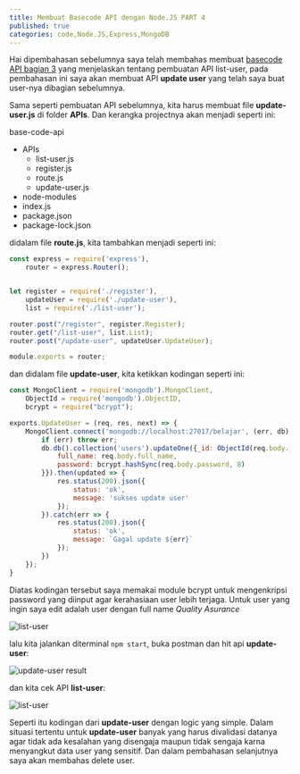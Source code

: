 ```yaml
---
title: Membuat Basecode API dengan Node.JS PART 4
published: true
categories: code,Node.JS,Express,MongoDB
---
```

Hai dipembahasan sebelumnya saya telah membahas membuat [basecode API bagian 3](https://razidev.github.io/Membuat-Basecode-API-dengan-NodeJs-PT3) yang menjelaskan tentang pembuatan API list-user, pada pembahasan ini saya akan membuat API **update user** yang telah saya buat user-nya dibagian sebelumnya.

Sama seperti pembuatan API sebelumnya, kita harus membuat file **update-user.js** di folder **APIs**. Dan kerangka projectnya akan menjadi seperti ini:

base-code-api
- APIs
    - list-user.js
    - register.js
    - route.js
    - update-user.js
- node-modules
- index.js
- package.json
- package-lock.json

didalam file **route.js**, kita tambahkan menjadi seperti ini:

```js
const express = require('express'),
    router = express.Router();


let register = require('./register'),
    updateUser = require('./update-user'),
    list = require('./list-user');

router.post("/register", register.Register);
router.get("/list-user", list.List);
router.post("/update-user", updateUser.UpdateUser);

module.exports = router;
```

dan didalam file **update-user**, kita ketikkan kodingan seperti ini:

```js
const MongoClient = require('mongodb').MongoClient,
    ObjectId = require('mongodb').ObjectID,
    bcrypt = require("bcrypt");

exports.UpdateUser = (req, res, next) => {
    MongoClient.connect('mongodb://localhost:27017/belajar', (err, db) =>{
        if (err) throw err;
        db.db().collection('users').updateOne({_id: ObjectId(req.body._id)}, {$set: {
            full_name: req.body.full_name,
            password: bcrypt.hashSync(req.body.password, 8)
        }}).then(updated => {
            res.status(200).json({
                status: 'ok',
                message: 'sukses update user'
            });
        }).catch(err => {
            res.status(200).json({
                status: 'ok',
                message: `Gagal update ${err}`
            });
        })
    });
}
```

Diatas kodingan tersebut saya memakai module bcrypt untuk mengenkripsi password yang diinput agar kerahasiaan user lebih terjaga. Untuk user yang ingin saya edit adalah user dengan full name _Quality Asurance_

![list-user](https://i.ibb.co/wwbzyDp/Capture.png)

lalu kita jalankan diterminal `npm start`, buka postman dan hit api **update-user**:

![update-user result](https://i.ibb.co/MngM2zD/Capture.png)

dan kita cek API **list-user**:

![list-user](https://i.ibb.co/tJG7LMc/Capture.png)

Seperti itu kodingan dari **update-user** dengan logic yang simple. Dalam situasi tertentu untuk **update-user** banyak yang harus divalidasi datanya agar tidak ada kesalahan yang disengaja maupun tidak sengaja karna menyangkut data user yang sensitif. Dan dalam pembahasan selanjutnya saya akan membahas delete user.